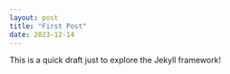 ```yaml
---
layout: post
title: "First Post"
date: 2023-12-14
---
```


This is a quick draft just to explore the Jekyll framework!
